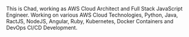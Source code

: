 This is Chad, working as AWS Cloud Architect and Full Stack JavaScript Engineer.
Working on various AWS Cloud Technologies, Python, Java, RactJS, NodeJS, Angular, Ruby, Kubernetes, Docker Containers and DevOps CI/CD Development. 
